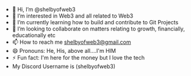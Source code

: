 - 👋 Hi, I’m @shelbyofweb3
- 👀 I’m interested in Web3 and all related to Web3
- 🌱 I’m currently learning how to build and contribute to Git Projects
- 💞️ I’m looking to collaborate on matters relating to growth, financially, educationally etc
- 📫 How to reach me shelbyofweb3@gmail.com
- 😄 Pronouns: He, His, above all....I'm HIM
- ⚡ Fun fact: I'm here for the money but I love the tech
- My Discord Username is (shelbyofweb3)
<!---
shelbyofweb3/shelbyofweb3 is a ✨ special ✨ repository because its `README.md` (this file) appears on your GitHub profile.
You can click the Preview link to take a look at your changes.
--->
